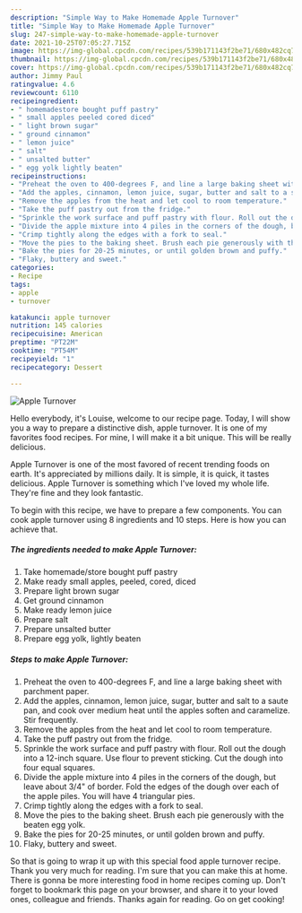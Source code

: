 ```yaml
---
description: "Simple Way to Make Homemade Apple Turnover"
title: "Simple Way to Make Homemade Apple Turnover"
slug: 247-simple-way-to-make-homemade-apple-turnover
date: 2021-10-25T07:05:27.715Z
image: https://img-global.cpcdn.com/recipes/539b171143f2be71/680x482cq70/apple-turnover-recipe-main-photo.jpg
thumbnail: https://img-global.cpcdn.com/recipes/539b171143f2be71/680x482cq70/apple-turnover-recipe-main-photo.jpg
cover: https://img-global.cpcdn.com/recipes/539b171143f2be71/680x482cq70/apple-turnover-recipe-main-photo.jpg
author: Jimmy Paul
ratingvalue: 4.6
reviewcount: 6110
recipeingredient:
- " homemadestore bought puff pastry"
- " small apples peeled cored diced"
- " light brown sugar"
- " ground cinnamon"
- " lemon juice"
- " salt"
- " unsalted butter"
- " egg yolk lightly beaten"
recipeinstructions:
- "Preheat the oven to 400-degrees F, and line a large baking sheet with parchment paper."
- "Add the apples, cinnamon, lemon juice, sugar, butter and salt to a saute pan, and cook over medium heat until the apples soften and caramelize. Stir frequently."
- "Remove the apples from the heat and let cool to room temperature."
- "Take the puff pastry out from the fridge."
- "Sprinkle the work surface and puff pastry with flour. Roll out the dough into a 12-inch square. Use flour to prevent sticking. Cut the dough into four equal squares."
- "Divide the apple mixture into 4 piles in the corners of the dough, but leave about 3/4&#34; of border. Fold the edges of the dough over each of the apple piles. You will have 4 triangular pies."
- "Crimp tightly along the edges with a fork to seal."
- "Move the pies to the baking sheet. Brush each pie generously with the beaten egg yolk."
- "Bake the pies for 20-25 minutes, or until golden brown and puffy."
- "Flaky, buttery and sweet."
categories:
- Recipe
tags:
- apple
- turnover

katakunci: apple turnover 
nutrition: 145 calories
recipecuisine: American
preptime: "PT22M"
cooktime: "PT54M"
recipeyield: "1"
recipecategory: Dessert

---
```



![Apple Turnover](https://img-global.cpcdn.com/recipes/539b171143f2be71/680x482cq70/apple-turnover-recipe-main-photo.jpg)

Hello everybody, it's Louise, welcome to our recipe page. Today, I will show you a way to prepare a distinctive dish, apple turnover. It is one of my favorites food recipes. For mine, I will make it a bit unique. This will be really delicious.



Apple Turnover is one of the most favored of recent trending foods on earth. It's appreciated by millions daily. It is simple, it is quick, it tastes delicious. Apple Turnover is something which I've loved my whole life. They're fine and they look fantastic.


To begin with this recipe, we have to prepare a few components. You can cook apple turnover using 8 ingredients and 10 steps. Here is how you can achieve that.

<!--inarticleads1-->

##### The ingredients needed to make Apple Turnover:

1. Take  homemade/store bought puff pastry
1. Make ready  small apples, peeled, cored, diced
1. Prepare  light brown sugar
1. Get  ground cinnamon
1. Make ready  lemon juice
1. Prepare  salt
1. Prepare  unsalted butter
1. Prepare  egg yolk, lightly beaten




<!--inarticleads2-->

##### Steps to make Apple Turnover:

1. Preheat the oven to 400-degrees F, and line a large baking sheet with parchment paper.
1. Add the apples, cinnamon, lemon juice, sugar, butter and salt to a saute pan, and cook over medium heat until the apples soften and caramelize. Stir frequently.
1. Remove the apples from the heat and let cool to room temperature.
1. Take the puff pastry out from the fridge.
1. Sprinkle the work surface and puff pastry with flour. Roll out the dough into a 12-inch square. Use flour to prevent sticking. Cut the dough into four equal squares.
1. Divide the apple mixture into 4 piles in the corners of the dough, but leave about 3/4&#34; of border. Fold the edges of the dough over each of the apple piles. You will have 4 triangular pies.
1. Crimp tightly along the edges with a fork to seal.
1. Move the pies to the baking sheet. Brush each pie generously with the beaten egg yolk.
1. Bake the pies for 20-25 minutes, or until golden brown and puffy.
1. Flaky, buttery and sweet.




So that is going to wrap it up with this special food apple turnover recipe. Thank you very much for reading. I'm sure that you can make this at home. There is gonna be more interesting food in home recipes coming up. Don't forget to bookmark this page on your browser, and share it to your loved ones, colleague and friends. Thanks again for reading. Go on get cooking!
